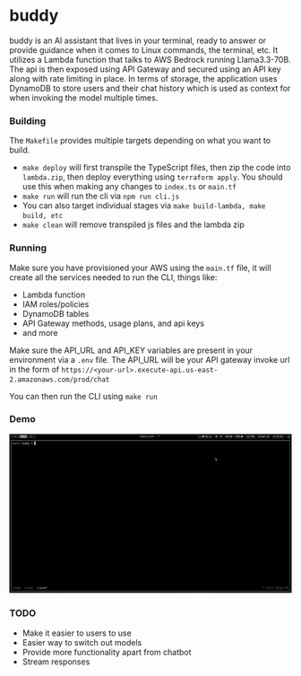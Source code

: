 # buddy

buddy is an AI assistant that lives in your terminal, ready to answer or provide guidance when it comes to Linux commands, the terminal, etc. It utilizes a Lambda function that talks to AWS Bedrock running Llama3.3-70B. The api is then exposed using API Gateway and secured using an API key along with rate limiting in place. In terms of storage, the application uses DynamoDB to store users and their chat history which is used as context for when invoking the model multiple times.

### Building

The `Makefile` provides multiple targets depending on what you want to build.

- `make deploy` will first transpile the TypeScript files, then zip the code into `lambda.zip`, then deploy everything using `terraform apply`. You should use this when making any changes to `index.ts` or `main.tf`
- `make run` will run the cli via `npm run cli.js`
- You can also target individual stages via `make build-lambda, make build, etc`
- `make clean` will remove transpiled js files and the lambda zip

### Running

Make sure you have provisioned your AWS using the `main.tf` file, it will create all the services needed to run the CLI, things like:

- Lambda function
- IAM roles/policies
- DynamoDB tables
- API Gateway methods, usage plans, and api keys
- and more

Make sure the API_URL and API_KEY variables are present in your environment via a `.env` file. The API_URL will be your API gateway invoke url in the form of `https://<your-url>.execute-api.us-east-2.amazonaws.com/prod/chat`

You can then run the CLI using `make run`

### Demo

![](https://github.com/ManeeshWije/buddy/blob/main/buddy.GIF)

### TODO

- Make it easier to users to use
- Easier way to switch out models
- Provide more functionality apart from chatbot
- Stream responses
